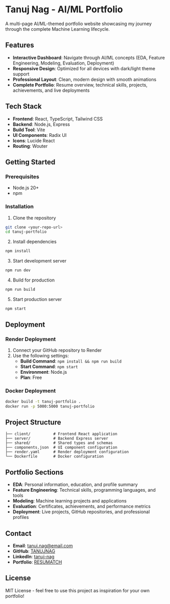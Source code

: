 # Tanuj Nag - AI/ML Portfolio

A multi-page AI/ML-themed portfolio website showcasing my journey through the complete Machine Learning lifecycle.

## Features

- **Interactive Dashboard**: Navigate through AI/ML concepts (EDA, Feature Engineering, Modeling, Evaluation, Deployment)
- **Responsive Design**: Optimized for all devices with dark/light theme support
- **Professional Layout**: Clean, modern design with smooth animations
- **Complete Portfolio**: Resume overview, technical skills, projects, achievements, and live deployments

## Tech Stack

- **Frontend**: React, TypeScript, Tailwind CSS
- **Backend**: Node.js, Express
- **Build Tool**: Vite
- **UI Components**: Radix UI
- **Icons**: Lucide React
- **Routing**: Wouter

## Getting Started

### Prerequisites
- Node.js 20+
- npm

### Installation

1. Clone the repository
```bash
git clone <your-repo-url>
cd tanuj-portfolio
```

2. Install dependencies
```bash
npm install
```

3. Start development server
```bash
npm run dev
```

4. Build for production
```bash
npm run build
```

5. Start production server
```bash
npm start
```

## Deployment

### Render Deployment

1. Connect your GitHub repository to Render
2. Use the following settings:
   - **Build Command**: `npm install && npm run build`
   - **Start Command**: `npm start`
   - **Environment**: Node.js
   - **Plan**: Free

### Docker Deployment

```bash
docker build -t tanuj-portfolio .
docker run -p 5000:5000 tanuj-portfolio
```

## Project Structure

```
├── client/          # Frontend React application
├── server/          # Backend Express server
├── shared/          # Shared types and schemas
├── components.json  # UI component configuration
├── render.yaml      # Render deployment configuration
└── Dockerfile       # Docker configuration
```

## Portfolio Sections

- **EDA**: Personal information, education, and profile summary
- **Feature Engineering**: Technical skills, programming languages, and tools
- **Modeling**: Machine learning projects and applications
- **Evaluation**: Certificates, achievements, and performance metrics
- **Deployment**: Live projects, GitHub repositories, and professional profiles

## Contact

- **Email**: tanuj.nag@email.com
- **GitHub**: [TANUJNAG](https://github.com/TANUJNAG)
- **LinkedIn**: [tanuj-nag](https://www.linkedin.com/in/tanuj-nag-10b186278/)
- **Portfolio**: [RESUMATCH](https://ml-project-lsws.onrender.com)

## License

MIT License - feel free to use this project as inspiration for your own portfolio!